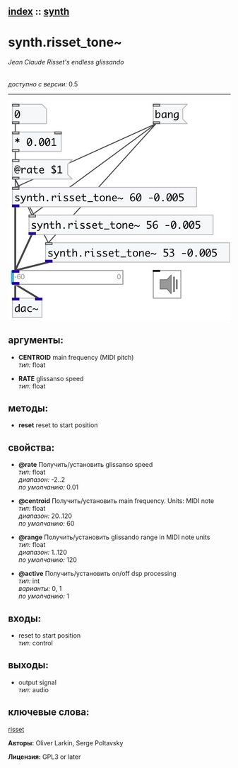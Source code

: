 [index](index.html) :: [synth](category_synth.html)
---

# synth.risset_tone~

###### Jean Claude Risset&#39;s endless glissando

*доступно с версии:* 0.5

---




[![example](../examples/img/synth.risset_tone~.jpg)](../examples/pd/synth.risset_tone~.pd)



## аргументы:

* **CENTROID**
main frequency (MIDI pitch)<br>
_тип:_ float<br>

* **RATE**
glissanso speed<br>
_тип:_ float<br>



## методы:

* **reset**
reset to start position<br>




## свойства:

* **@rate** 
Получить/установить glissanso speed<br>
_тип:_ float<br>
_диапазон:_ -2..2<br>
_по умолчанию:_ 0.01<br>

* **@centroid** 
Получить/установить main frequency. Units: MIDI note<br>
_тип:_ float<br>
_диапазон:_ 20..120<br>
_по умолчанию:_ 60<br>

* **@range** 
Получить/установить glissando range in MIDI note units<br>
_тип:_ float<br>
_диапазон:_ 1..120<br>
_по умолчанию:_ 120<br>

* **@active** 
Получить/установить on/off dsp processing<br>
_тип:_ int<br>
_варианты:_ 0, 1<br>
_по умолчанию:_ 1<br>



## входы:

* reset to start position<br>
_тип:_ control



## выходы:

* output signal<br>
_тип:_ audio



## ключевые слова:

[risset](keywords/risset.html)






**Авторы:** Oliver Larkin, Serge Poltavsky




**Лицензия:** GPL3 or later





